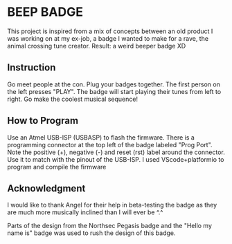 # BEEP BADGE
This project is inspired from a mix of concepts between an old product I was working on at my ex-job, a badge I wanted to make for a rave, the animal crossing tune creator. 
Result: a weird beeper badge XD

## Instruction
Go meet people at the con. Plug your badges together. The first person on the left presses "PLAY". The badge will start playing their 
tunes from left to right. Go make the coolest musical sequence!

## How to Program
Use an Atmel USB-ISP (USBASP) to flash the firmware. There is a programming connector at the top left of the badge labeled "Prog Port". Note the positive (+), negative (-) and reset (rst) label around the connector. Use it to match with the pinout of the USB-ISP. 
I used VScode+platformio to program and compile the firmware

## Acknowledgment
I would like to thank Angel for their help in beta-testing the badge as they are much 
more musically inclined than 
I will ever be ^.^

Parts of the design from the Northsec Pegasis badge and the "Hello my name is" badge was used to rush the design of this badge.
